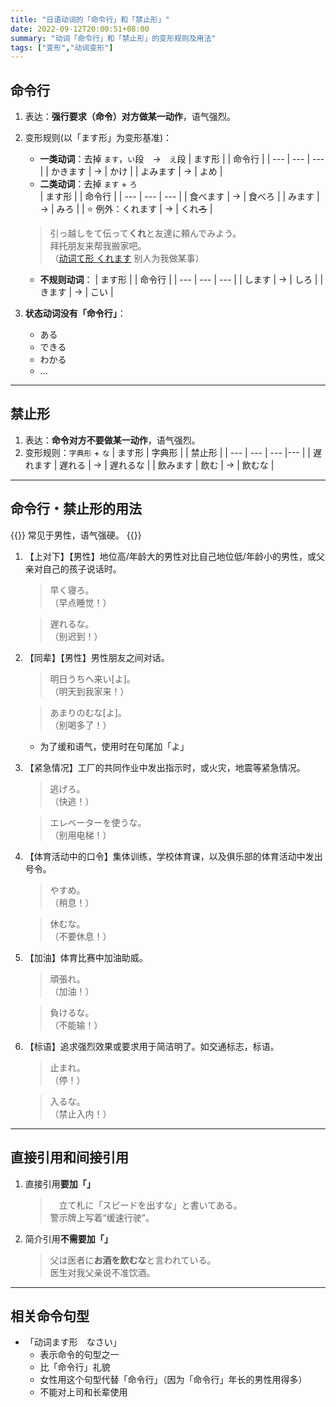 ```yaml
---
title: "日语动词的「命令行」和「禁止形」"
date: 2022-09-12T20:00:51+08:00
summary: "动词「命令行」和「禁止形」的变形规则及用法"
tags: ["变形","动词变形"]
---
```


## 命令行
1. 表达：**强行要求（命令）对方做某一动作**，语气强烈。
2. 变形规则(以「ます形」为变形基准)：
    - **一类动词**：去掉 `ます`，`い`段　→　`え`段
    | ます形 |  | 命令行 |
    | --- | --- | --- |
    | かきます | → | かけ |
    | よみます | → | よめ |
    - **二类动词**：去掉 `ます` + `ろ`  
    | ます形 |  | 命令行 |
    | --- | --- | --- |
    | 食べます | → | 食べろ |
    | みます | → | みろ |
    | ⭐️ 例外：くれます | → | くれ~~ろ~~ |

    > 引っ越しをて伝って**くれ**と友達に頼んでみよう。  
    拜托朋友来帮我搬家吧。  
    （[动词て形 くれます](/minnano/24/#名词て形-あげますもらいますくれます) 别人为我做某事）

    - **不规则动词**：
    | ます形 |  | 命令行 |
    | --- | --- | --- |
    | します | → | しろ |
    | きます | → | こい |

3. **状态动词没有「命令行」**：
    - ある
    - できる
    - わかる
    - ...

---
## 禁止形
1. 表达：**命令对方不要做某一动作**，语气强烈。
2. 变形规则：`字典形` + `な`
    | ます形 | 字典形 |  | 禁止形 |
    | --- | --- | --- |--- |
    | 遅れます | 遅れる | → | 遅れるな |
    | 飲みます | 飲む | → | 飲むな |

---
## 命令行・禁止形的用法
{{<alert>}}
常见于男性，语气强硬。
{{</alert>}}

1. 【上对下】【男性】地位高/年龄大的男性对比自己地位低/年龄小的男性，或父亲对自己的孩子说话时。
    > 早く寝ろ。  
    （早点睡觉！）

    > 遅れるな。  
     （别迟到！）
2. 【同辈】【男性】男性朋友之间对话。
    > 明日うちへ来い[よ]。  
     （明天到我家来！）

    > あまりのむな[よ]。  
     （别喝多了！）

    - 为了缓和语气，使用时在句尾加「よ」
3. 【紧急情况】工厂的共同作业中发出指示时，或火灾，地震等紧急情况。
    > 逃げろ。  
     （快逃！）

    > エレベーターを使うな。  
     （别用电梯！）
4. 【体育活动中的口令】集体训练，学校体育课，以及俱乐部的体育活动中发出号令。
    > やすめ。  
     （稍息！）

    > 休むな。  
     （不要休息！）
5. 【加油】体育比赛中加油助威。
    > 頑張れ。  
     （加油！）

    > 負けるな。  
     （不能输！）
6. 【标语】追求强烈效果或要求用于简洁明了。如交通标志，标语。
    > 止まれ。  
     （停！）

    > 入るな。  
     （禁止入内！）

---
## 直接引用和间接引用
1. 直接引用**要加「」**
    >　立て札に「スピードを出すな」と書いてある。  
    警示牌上写着“缓速行驶”。

2. 简介引用**不需要加「」**
    > 父は医者に**お酒を飲むな**と言われている。  
    医生对我父亲说不准饮酒。

---
## 相关命令句型
- 「动词ます形　なさい」
    - 表示命令的句型之一
    - 比「命令行」礼貌
    - 女性用这个句型代替「命令行」（因为「命令行」年长的男性用得多）
    - 不能对上司和长辈使用